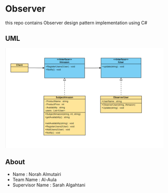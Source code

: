 # Observer
this repo contains Observer design pattern implementation using C#

## UML

  <img src="https://raw.githubusercontent.com/NorahMAlmutairi/Observer/main/Observer.png"/>
  <br/>

  ##  About 
- Name : Norah Almutairi
- Team Name : Al-Aula
- Supervisor Name : Sarah Algahtani 

